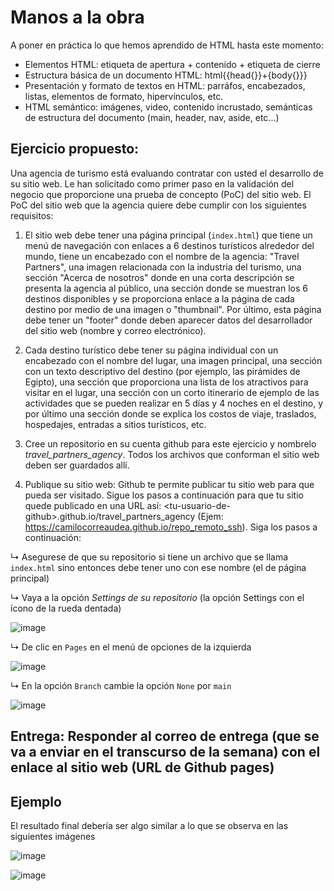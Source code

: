 # Manos a la obra

A poner en práctica lo que hemos aprendido de HTML hasta este momento:

<ul>
  <li>Elementos HTML: etiqueta de apertura + contenido + etiqueta de cierre</li>
  <li>Estructura básica de un documento HTML: html{{head{}}+{body{}}}</li>
  <li>Presentación y formato de textos en HTML: parráfos, encabezados, listas, elementos de formato, hipervínculos, etc.</li>
  <li>HTML semántico: imágenes, video, contenido incrustado, semánticas de estructura del documento (main, header, nav, aside, etc...)</li>
</ul>

## Ejercicio propuesto:

Una agencia de turismo está evaluando contratar con usted el desarrollo de su sitio web. Le han solicitado como primer paso en la validación del negocio que proporcione una prueba de concepto (PoC) del sitio web.
El PoC del sitio web que la agencia quiere debe cumplir con los siguientes requisitos:

1. El sitio web debe tener una página principal (<code>index.html</code>) que tiene un menú de navegación con enlaces a 6 destinos turísticos alrededor del mundo, tiene un encabezado con el nombre de la agencia: "Travel Partners", una imagen relacionada con la industria del turismo, una sección "Acerca de nosotros" donde en una corta descripción se presenta la agencia al público, una sección donde se muestran los 6 destinos disponibles y se proporciona enlace a la página de cada destino por medio de una imagen o "thumbnail". Por último, esta página debe tener un "footer" donde deben aparecer datos del desarrollador del sitio web (nombre y correo electrónico).
2. Cada destino turístico debe tener su página individual con un encabezado con el nombre del lugar, una imagen principal, una sección con un texto descriptivo del destino (por ejemplo, las pirámides de Egipto), una sección que proporciona una lista de los atractivos para visitar en el lugar, una sección con un corto itinerario de ejemplo de las actividades que se pueden realizar en 5 días y 4 noches en el destino, y por último una sección donde se explica los costos de viaje, traslados, hospedajes, entradas a sitios turísticos, etc.


1. Cree un repositorio en su cuenta github para este ejercicio y nombrelo <i>travel_partners_agency</i>. Todos los archivos que conforman el sitio web deben ser guardados allí.
6. Publique su sitio web: Github te permite publicar tu sitio web para que pueda ser visitado. Sigue los pasos a continuación para que tu sitio quede publicado en una URL así: &lt;tu-usuario-de-github&gt;.github.io/travel_partners_agency (Ejem: https://camilocorreaudea.github.io/repo_remoto_ssh). Siga los pasos a continuación:
<p>&#8627; Asegurese de que su repositorio si tiene un archivo que se llama <code>index.html</code> sino entonces debe tener uno con ese nombre (el de página principal)</p>
<p>&#8627; Vaya a la opción <i>Settings de su repositorio</i> (la opción Settings con el ícono de la rueda dentada)</p> 

![image](https://github.com/camilocorreaUdeA/Programacion_Web_2023_2/assets/42076547/7a41b02c-b674-499e-8b01-8b69d0b19d6f)

<p>&#8627; De clic en <code>Pages</code> en el menú de opciones de la izquierda</p>

![image](https://github.com/camilocorreaUdeA/Programacion_Web_2023_2/assets/42076547/15b6de10-f045-45a4-929b-811cb6eb31cc)

<p>&#8627; En la opción <code>Branch</code> cambie la opción <code>None</code> por <code>main</code></p>

![image](https://github.com/camilocorreaUdeA/Programacion_Web_2023_2/assets/42076547/5095e78e-7e8c-405d-a1a1-d92d2b69156e)

## Entrega: Responder al correo de entrega (que se va a enviar en el transcurso de la semana) con el enlace al sitio web (URL de Github pages)

## Ejemplo

El resultado final debería ser algo similar a lo que se observa en las siguientes imágenes

![image](https://github.com/camilocorreaUdeA/Programacion_Web_2024_1/assets/42076547/30f4c9ee-32b2-4401-a086-a83b5c844f6a)

![image](https://github.com/camilocorreaUdeA/Programacion_Web_2024_1/assets/42076547/ae74ae21-dae3-44c5-9ce4-aed35bcf2834)




